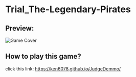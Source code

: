 # Trial_The-Legendary-Pirates
## Preview:
![Game Cover](https://user-images.githubusercontent.com/53348848/204503670-a89da5c6-dd8e-4f10-b758-e6d36d1aac35.png)

## How to play this game?
click this link: https://ken6078.github.io/JudgeDemmo/
